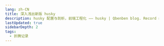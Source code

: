 ```yaml
---
lang: zh-CN
title: 深入浅出新版 husky
description: husky 配置与剖析，前端工程化 —— husky | Qbenben blog. Record my life | 在代码世界里打怪升级的小靓仔
lastUpdated: true
sidebarDepth: 2
tags:
  - 折腾记录
---
```




